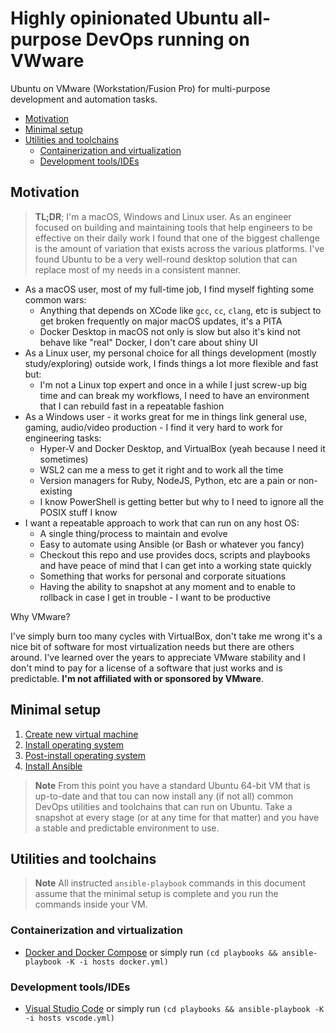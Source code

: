 # Highly opinionated Ubuntu all-purpose DevOps running on VWware

Ubuntu on VMware (Workstation/Fusion Pro) for multi-purpose development and automation tasks.

- [Motivation](#motivation)
- [Minimal setup](#minimal-setup)
- [Utilities and toolchains](#utilities-and-toolchains)
  - [Containerization and virtualization](#containerization-and-virtualization)
  - [Development tools/IDEs](#development-toolsides)

## Motivation

> **TL;DR**;
> I'm a macOS, Windows and Linux user. As an engineer focused on building and maintaining tools that help engineers to be effective on their daily work I found that one of the biggest challenge is the amount of variation that exists across the various platforms. I've found Ubuntu to be a very well-round desktop solution that can replace most of my needs in a consistent manner.

- As a macOS user, most of my full-time job, I find myself fighting some common wars:
  - Anything that depends on XCode like `gcc`, `cc`, `clang`, etc is subject to get broken frequently on major macOS updates, it's a PITA
  - Docker Desktop in macOS not only is slow but also it's kind not behave like "real" Docker, I don't care about shiny UI
- As a Linux user, my personal choice for all things development (mostly study/exploring) outside work, I finds things a lot more flexible and fast but:
  - I'm not a Linux top expert and once in a while I just screw-up big time and can break my workflows, I need to have an environment that I can rebuild fast in a repeatable fashion
- As a Windows user - it works great for me in things link general use, gaming, audio/video production - I find it very hard to work for engineering tasks:
  - Hyper-V and Docker Desktop, and VirtualBox (yeah because I need it sometimes)
  - WSL2 can me a mess to get it right and to work all the time
  - Version managers for Ruby, NodeJS, Python, etc are a pain or non-existing
  - I know PowerShell is getting better but why to I need to ignore all the POSIX stuff I know
- I want a repeatable approach to work that can run on any host OS:
  - A single thing/process to maintain and evolve
  - Easy to automate using Ansible (or Bash or whatever you fancy)
  - Checkout this repo and use provides docs, scripts and playbooks and have peace of mind that I can get into a working state quickly
  - Something that works for personal and corporate situations
  - Having the ability to snapshot at any moment and to enable to rollback in case I get in trouble - I want to be productive

Why VMware?

I've simply burn too many cycles with VirtualBox, don't take me wrong it's a nice bit of software for most virtualization needs but there are others around. I've learned over the years to appreciate VMware stability and I don't mind to pay for a license of a software that just works and is predictable. **I'm not affiliated with or sponsored by VMware**.

## Minimal setup

1. [Create new virtual machine](./docs/create-new-virtual-machine.md)
1. [Install operating system](./docs/install-operating-system.md)
1. [Post-install operating system](./docs//post-install-operating-system.md)
1. [Install Ansible](./docs/install-ansible.md)

> **Note**
> From this point you have a standard Ubuntu 64-bit VM that is up-to-date and that tou can now install any (if not all) common DevOps utilities and toolchains that can run on Ubuntu. Take a snapshot at every stage (or at any time for that matter) and you have a stable and predictable environment to use.

## Utilities and toolchains

> **Note**
> All instructed `ansible-playbook` commands in this document assume that the minimal setup is complete and you run the commands inside your VM.

### Containerization and virtualization

- [Docker and Docker Compose](./docs/install-docker.md) or simply run `(cd playbooks && ansible-playbook -K -i hosts docker.yml)`

### Development tools/IDEs

- [Visual Studio Code](./docs/install-vscode.md) or simply run `(cd playbooks && ansible-playbook -K -i hosts vscode.yml)`
